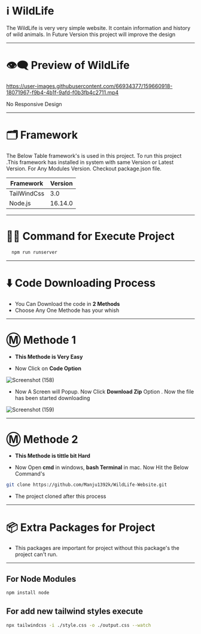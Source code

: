# ℹ️ WildLife

The WildLife is very very simple website. It contain information and history of wild animals. In Future Version this project will improve the design

---

# 👁️‍🗨️ Preview of WildLife

https://user-images.githubusercontent.com/66934377/159660918-18071967-f9b4-4b1f-9afd-f0b3fb4c2711.mp4

No Responsive Design

---

# 🗂️ Framework

The Below Table framework's is used in this project. To run this project .This framework has installed in system with same Version or Latest Version.
For Any Modules Version. Checkout package.json file.

| Framework   | Version |
| ----------- | ------- |
| TailWindCss | 3.0     |
| Node.js     | 16.14.0 |

---

# 👨‍💻 Command for Execute Project

```bash
  npm run runserver
```

---

# ⬇️ Code Downloading Process

- You Can Download the code in **2 Methods**
- Choose Any One Methode has your whish

---

# Ⓜ️ Methode 1

- **This Methode is Very Easy**

- Now Click on **Code Option**

![Screenshot (158)](https://user-images.githubusercontent.com/66934377/164152919-f2854829-535d-4227-9c2f-031f8051f6ac.png)

- Now A Screen will Popup. Now Click **Download Zip** Option . Now the file has been started downloading

![Screenshot (159)](https://user-images.githubusercontent.com/66934377/164153128-b64e85a2-e40c-4457-9835-a749ac79acd6.png)

---

# Ⓜ️ Methode 2

- **This Methode is tittle bit Hard**

- Now Open **cmd** in windows, **bash Terminal** in mac. Now Hit the Below Command's

```bash
git clone https://github.com/Manju1392k/WildLife-Website.git
```

- The project cloned after this process

---

# 📦 Extra Packages for Project

- This packages are important for project without this package's the project can't run.

---

## For Node Modules

```bash
npm install node
```

## For add new tailwind styles execute

```bash
npx tailwindcss -i ./style.css -o ./output.css --watch
```
